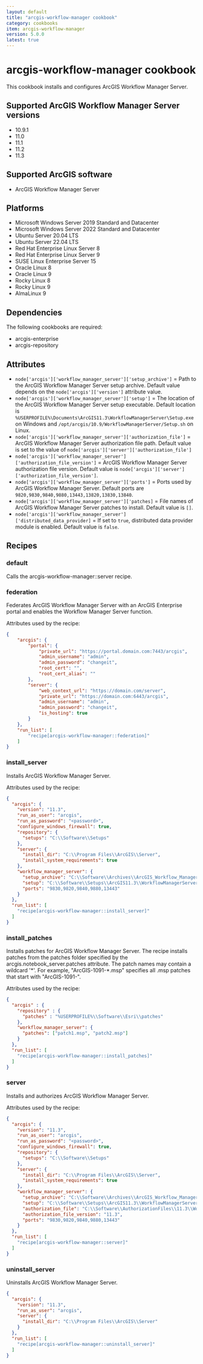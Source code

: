 ```yaml
---
layout: default
title: "arcgis-workflow-manager cookbook"
category: cookbooks
item: arcgis-workflow-manager
version: 5.0.0
latest: true
---
```


# arcgis-workflow-manager cookbook

This cookbook installs and configures ArcGIS Workflow Manager Server.

## Supported ArcGIS Workflow Manager Server versions

* 10.9.1
* 11.0
* 11.1
* 11.2
* 11.3

## Supported ArcGIS software

* ArcGIS Workflow Manager Server

## Platforms

* Microsoft Windows Server 2019 Standard and Datacenter
* Microsoft Windows Server 2022 Standard and Datacenter
* Ubuntu Server 20.04 LTS
* Ubuntu Server 22.04 LTS
* Red Hat Enterprise Linux Server 8
* Red Hat Enterprise Linux Server 9
* SUSE Linux Enterprise Server 15
* Oracle Linux 8
* Oracle Linux 9
* Rocky Linux 8
* Rocky Linux 9
* AlmaLinux 9

## Dependencies

The following cookbooks are required:

* arcgis-enterprise
* arcgis-repository

## Attributes

* `node['arcgis']['workflow_manager_server']['setup_archive']` = Path to the ArcGIS Workflow Manager Server setup archive. Default value depends on the `node['arcgis']['version']` attribute value.
* `node['arcgis']['workflow_manager_server']['setup']` = The location of the ArcGIS Workflow Manager Server setup executable. Default location is `%USERPROFILE%\Documents\ArcGIS11.3\WorkflowManagerServer\Setup.exe` on Windows and `/opt/arcgis/10.9/WorkflowManagerServer/Setup.sh` on Linux.
* `node['arcgis']['workflow_manager_server']['authorization_file']` = ArcGIS Workflow Manager Server authorization file path. Default value is set to the value of `node['arcgis']['server']['authorization_file']`
* `node['arcgis']['workflow_manager_server']['authorization_file_version']` = ArcGIS Workflow Manager Server authorization file version. Default value is `node['arcgis']['server']['authorization_file_version']`.
* `node['arcgis']['workflow_manager_server']['ports']` = Ports used by ArcGIS Workflow Manager Server. Default ports are `9820,9830,9840,9880,13443,13820,13830,13840`.
* `node['arcgis']['workflow_manager_server']['patches]` = File names of ArcGIS Workflow Manager Server patches to install. Default value is `[]`.
* `node['arcgis']['workflow_manager_server']['distributed_data_provider]` = If set to `true`, distributed data provider module is enabled. Default value is `false`.

## Recipes

### default

Calls the arcgis-workflow-manager::server recipe.

### federation

Federates ArcGIS Workflow Manager Server with an ArcGIS Enterprise portal and enables the Workflow Manager Server function.

Attributes used by the recipe:

```JSON
{
    "arcgis": {
        "portal": {
            "private_url": "https://portal.domain.com:7443/arcgis",
            "admin_username": "admin",
            "admin_password": "changeit",
            "root_cert": "",
            "root_cert_alias": ""
        },
        "server": {
            "web_context_url": "https://domain.com/server",
            "private_url": "https://domain.com:6443/arcgis",
            "admin_username": "admin",
            "admin_password": "changeit",
            "is_hosting": true
        }
    },
    "run_list": [
        "recipe[arcgis-workflow-manager::federation]"
    ]
}
```

### install_server

Installs ArcGIS Workflow Manager Server.

Attributes used by the recipe:

```JSON
{
  "arcgis": {
    "version": "11.3",
    "run_as_user": "arcgis",
    "run_as_password": "<password>",
    "configure_windows_firewall": true,
    "repository": {
      "setups": "C:\\Software\\Setups"
    },
    "server": {
      "install_dir": "C:\\Program Files\\ArcGIS\\Server",
      "install_system_requirements": true
    },
    "workflow_manager_server": {
      "setup_archive": "C:\\Software\\Archives\\ArcGIS_Workflow_Manager_Server_113_190273.exe",
      "setup": "C:\\Software\\Setups\\ArcGIS11.3\\WorkflowManagerServer\\Setup.exe",
      "ports": "9830,9820,9840,9880,13443"      
    }
  },
  "run_list": [
    "recipe[arcgis-workflow-manager::install_server]"
  ]
}
```

### install_patches

Installs patches for ArcGIS Workflow Manager Server. The recipe installs patches from the patches folder specified by the arcgis.notebook_server.patches attribute. The patch names may contain a wildcard '\*'. For example, "ArcGIS-1091-\*.msp" specifies all .msp patches that start with "ArcGIS-1091-".

Attributes used by the recipe:

```JSON
{
  "arcgis" : {
    "repository" : {
      "patches" : "%USERPROFILE%\\Software\\Esri\\patches"
    },
    "workflow_manager_server": {
      "patches": ["patch1.msp", "patch2.msp"]
    }
  },
  "run_list": [
    "recipe[arcgis-workflow-manager::install_patches]"
  ]
}
```

### server

Installs and authorizes ArcGIS Workflow Manager Server.

Attributes used by the recipe:

```JSON
{
  "arcgis": {
    "version": "11.3",
    "run_as_user": "arcgis",
    "run_as_password": "<password>",
    "configure_windows_firewall": true,
    "repository": {
      "setups": "C:\\Software\\Setups"
    },
    "server": {
      "install_dir": "C:\\Program Files\\ArcGIS\\Server",
      "install_system_requirements": true
    },
    "workflow_manager_server": {
      "setup_archive": "C:\\Software\\Archives\\ArcGIS_Workflow_Manager_Server_113_190273.exe",
      "setup": "C:\\Software\\Setups\\ArcGIS11.3\\WorkflowManagerServer\\Setup.exe",
      "authorization_file": "C:\\Software\\AuthorizationFiles\\11.3\\Workflow_Manager_Server.prvc",
      "authorization_file_version": "11.3",
      "ports": "9830,9820,9840,9880,13443"      
    }
  },
  "run_list": [
    "recipe[arcgis-workflow-manager::server]"
  ]
}
```

### uninstall_server

Uninstalls ArcGIS Workflow Manager Server.

```JSON
{
  "arcgis": {
    "version": "11.3",
    "run_as_user": "arcgis",
    "server": {
      "install_dir": "C:\\Program Files\\ArcGIS\\Server"
    }
  },
  "run_list": [
    "recipe[arcgis-workflow-manager::uninstall_server]"
  ]
}
```
